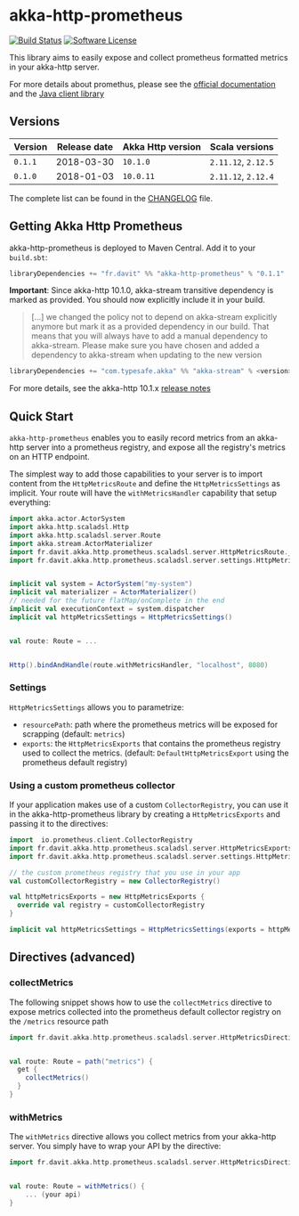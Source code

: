 # akka-http-prometheus

[![Build Status](https://travis-ci.org/RustedBones/akka-http-prometheus.svg?branch=master&style=flat)](https://travis-ci.org/RustedBones/akka-http-prometheus)
[![Software License](https://img.shields.io/badge/license-Apache%202-brightgreen.svg?style=flat)](LICENSE)

This library aims to easily expose and collect prometheus formatted metrics in your akka-http server.

For more details about promethus, please see the [official documentation](https://prometheus.io/docs/introduction/overview/)
and the [Java client library](https://github.com/prometheus/client_java)


## Versions

| Version | Release date | Akka Http version | Scala versions      |
| ------- | ------------ | ----------------- | ------------------- |
| `0.1.1` | 2018-03-30   | `10.1.0`          | `2.11.12`, `2.12.5` |
| `0.1.0` | 2018-01-03   | `10.0.11`         | `2.11.12`, `2.12.4` |

The complete list can be found in the [CHANGELOG](CHANGELOG.md) file.

## Getting Akka Http Prometheus

akka-http-prometheus is deployed to Maven Central. Add it to your `build.sbt`:

```scala
libraryDependencies += "fr.davit" %% "akka-http-prometheus" % "0.1.1"
```

**Important**: Since akka-http 10.1.0, akka-stream transitive dependency is marked as provided. You should now explicitly
include it in your build.

> [...] we changed the policy not to depend on akka-stream explicitly anymore but mark it as a provided dependency in our build. 
That means that you will always have to add a manual dependency to akka-stream. Please make sure you have chosen and 
added a dependency to akka-stream when updating to the new version

```scala
libraryDependencies += "com.typesafe.akka" %% "akka-stream" % <version> // Only Akka 2.5 supported
```

For more details, see the akka-http 10.1.x [release notes](https://doc.akka.io/docs/akka-http/current/release-notes/10.1.x.html)

## Quick Start

`akka-http-prometheus` enables you to easily record metrics from an akka-http server into a prometheus registry, 
and expose all the registry's metrics on an HTTP endpoint.


The simplest way to add those capabilities to your server is to import content from the `HttpMetricsRoute` and define the
`HttpMetricsSettings` as implicit. Your route will have the `withMetricsHandler` capability that setup everything:

```scala
import akka.actor.ActorSystem
import akka.http.scaladsl.Http
import akka.http.scaladsl.server.Route
import akka.stream.ActorMaterializer
import fr.davit.akka.http.prometheus.scaladsl.server.HttpMetricsRoute._
import fr.davit.akka.http.prometheus.scaladsl.server.settings.HttpMetricsSettings


implicit val system = ActorSystem("my-system")
implicit val materializer = ActorMaterializer()
// needed for the future flatMap/onComplete in the end
implicit val executionContext = system.dispatcher
implicit val httpMetricsSettings = HttpMetricsSettings()


val route: Route = ...


Http().bindAndHandle(route.withMetricsHandler, "localhost", 8080)
```

### Settings

`HttpMetricsSettings` allows you to parametrize:

- `resourcePath`: path where the prometheus metrics will be exposed for scrapping (default: `metrics`)
- `exports`:  the `HttpMetricsExports` that contains the prometheus registry used to collect the metrics. 
(default: `DefaultHttpMetricsExport` using the prometheus default registry)


### Using a custom prometheus collector

If your application makes use of a custom `CollectorRegistry`, you can use it in the akka-http-prometheus library by
creating a `HttpMetricsExports` and passing it to the directives:

```scala
import  io.prometheus.client.CollectorRegistry
import fr.davit.akka.http.prometheus.scaladsl.server.HttpMetricsExports._
import fr.davit.akka.http.prometheus.scaladsl.server.settings.HttpMetricsSettings

// the custom prometheus registry that you use in your app
val customCollectorRegistry = new CollectorRegistry()

val httpMetricsExports = new HttpMetricsExports {
  override val registry = customCollectorRegistry
}

implicit val httpMetricsSettings = HttpMetricsSettings(exports = httpMetricsExports)
```

## Directives (advanced)

### collectMetrics

The following snippet shows how to use the `collectMetrics` directive to expose metrics collected into the
prometheus default collector registry on the `/metrics` resource path

```scala
import fr.davit.akka.http.prometheus.scaladsl.server.HttpMetricsDirectives._


val route: Route = path("metrics") {
  get {
    collectMetrics()
  }
}
```

### withMetrics

The `withMetrics` directive allows you collect metrics from your akka-http server. You simply have to wrap your API
by the directive:

```scala
import fr.davit.akka.http.prometheus.scaladsl.server.HttpMetricsDirectives._


val route: Route = withMetrics() {
    ... (your api)
}
```
